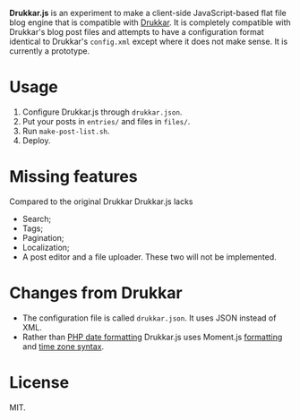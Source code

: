 **Drukkar.js** is an experiment to make a client-side JavaScript-based flat file blog engine that is compatible with [Drukkar](http://drukkar.sourceforge.net/). It is completely compatible with Drukkar's blog post files and attempts to have a configuration format identical to Drukkar's `config.xml` except where it does not make sense. It is currently a prototype.

Usage
=====

1. Configure Drukkar.js through `drukkar.json`.
2. Put your posts in `entries/` and files in `files/`.
3. Run `make-post-list.sh`.
4. Deploy.

Missing features
================

Compared to the original Drukkar Drukkar.js lacks

* Search;
* Tags;
* Pagination;
* Localization;
* A post editor and a file uploader. These two will not be implemented.

Changes from Drukkar
====================

* The configuration file is called `drukkar.json`. It uses JSON instead of XML.
* Rather than [PHP date formatting](http://php.net/manual/en/function.date.php) Drukkar.js uses Moment.js [formatting](http://momentjs.com/docs/#/displaying/format/) and [time zone syntax](http://momentjs.com/docs/#/manipulating/timezone-offset/).

License
=======

MIT.
